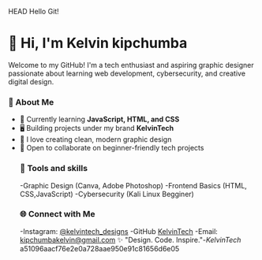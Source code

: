  HEAD
Hello Git!

# 👋 Hi, I'm Kelvin kipchumba
Welcome to my GitHub! I'm a tech enthusiast and aspiring graphic designer passionate about learning web development, cybersecurity, and creative digital design.
### 🚀 About Me
- 🌱 Currently learning **JavaScript, HTML, and CSS**
- 🖥️ Building projects under my brand **KelvinTech**
- 🎨 I love creating clean, modern graphic design
- 🤝 Open to collaborate  on beginner-friendly tech projects
  ### 🧰 Tools and skills 
  -Graphic Design (Canva, Adobe Photoshop)
  -Frontend Basics (HTML, CSS,JavaScript)
  -Cybersecurity (Kali Linux Begginer)
  ### 🌐 Connect with Me
  -Instagram:
  [@kelvintech_designs](https://instagram.com)
  -GitHub
  [KelvinTech](kipchumbakelvin)
  -Email: kipchumbakelvin@gmail.com
   ✨ "Design. Code. Inspire."-*KelvinTech* a51096aacf76e2e0a728aae950e91c81656d6e05

